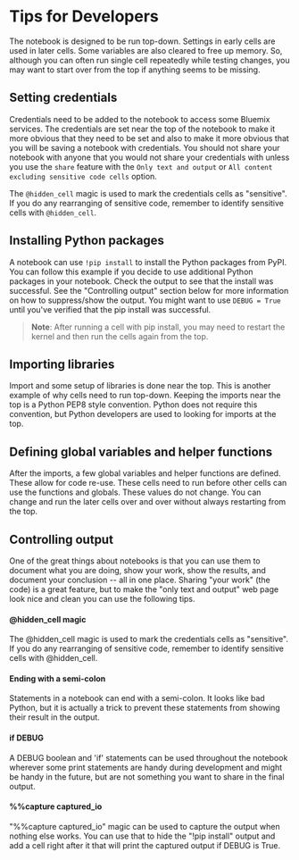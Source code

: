 Tips for Developers
===================

The notebook is designed to be run top-down. Settings in early cells are used
in later cells. Some variables are also cleared to free up memory. So, although
you can often run single cell repeatedly while testing changes, you may want
to start over from the top if anything seems to be missing.

Setting credentials
-------------------
Credentials need to be added to the notebook to access some Bluemix services.
The credentials are set near the top of the notebook to make it
more obvious that they need to be set and also to make it more obvious that
you will be saving a notebook with credentials. You should not share your
notebook with anyone that you would not share your credentials with
unless you use the ``share`` feature with the ``Only text and output`` or
``All content excluding sensitive code cells`` option.

The ```@hidden_cell``` magic is used to mark the credentials cells as
"sensitive". If you do any rearranging of sensitive code, remember to identify
sensitive cells with ``@hidden_cell``.

Installing Python packages
--------------------------
A notebook can use ```!pip install``` to install the Python packages
from PyPI. You can follow this example if you decide to use additional Python
packages in your notebook. Check the output to see that the install was
successful. See the "Controlling output" section below for more information on
how to suppress/show the output. You might want to use ``DEBUG = True`` until
you've verified that the pip install was successful.

> **Note**:  After running a cell with pip install, you may need to restart
the kernel and then run the cells again from the top.

Importing libraries
-------------------
Import and some setup of libraries is done near the top. This is another
example of why cells need to run top-down. Keeping the imports near the top
is a Python PEP8 style convention. Python does not require this convention,
but Python developers are used to looking for imports at the top.

Defining global variables and helper functions
----------------------------------------------
After the imports, a few global variables and helper functions are defined.
These allow for code re-use. These cells need to run before other cells can
use the functions and globals. These values do not change. You can change
and run the later cells over and over without always restarting from the top.

Controlling output
------------------
One of the great things about notebooks is that you can use them to document
what you are doing, show your work, show the results, and document your
conclusion -- all in one place. Sharing "your work" (the code) is a great
feature, but to make the "only text and output" web page look nice and clean
you can use the following tips.

#### @hidden_cell magic

The @hidden_cell magic is used to mark the credentials cells as "sensitive".
If you do any rearranging of sensitive code, remember to identify sensitive
cells with @hidden_cell.

#### Ending with a semi-colon

Statements in a notebook can end with a semi-colon. It looks like
bad Python, but it is actually a trick to prevent these statements from
showing their result in the output.

#### if DEBUG

A DEBUG boolean and 'if' statements can be used throughout the notebook
wherever some print statements are handy during development and might be
handy in the future, but are not something you want to share in the final
output.

#### %%capture captured_io

"%%capture captured_io" magic can be used to capture the output when nothing
else works. You can use that to hide the "!pip install" output and add a cell
right after it that will print the captured output if DEBUG is True.

